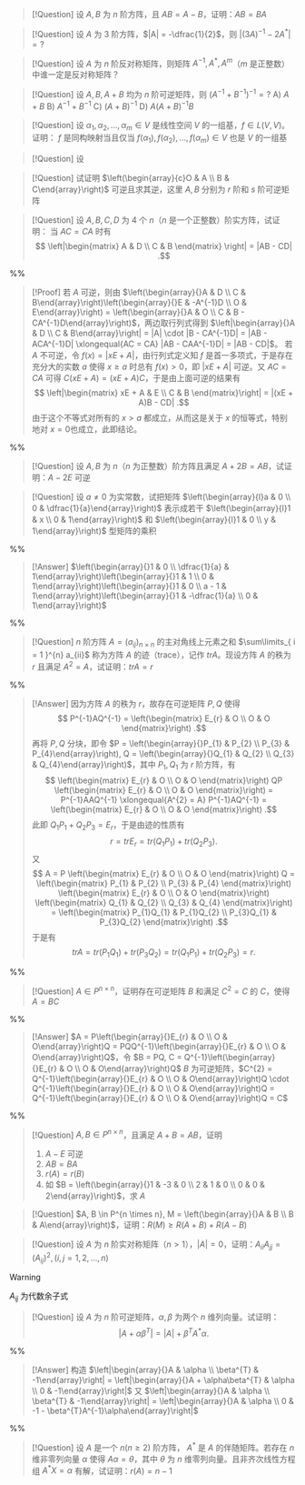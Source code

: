 > [!Question]
> 设 $A, B$ 为 $n$ 阶方阵，且 $AB = A - B$，证明：$AB = BA$

> [!Question]
> 设 $A$ 为 $3$ 阶方阵，$|A| = -\dfrac{1}{2}$，则 $|(3A)^{-1} - 2A^{*}| = ?$

> [!Question]
> 设 $A$ 为 $n$ 阶反对称矩阵，则矩阵 $A^{-1}, A^{*}, A^{m}$（$m$ 是正整数） 中谁一定是反对称矩阵？

> [!Question]
> 设 $A, B, A + B$ 均为 $n$ 阶可逆矩阵，则 $(A^{-1} + B^{-1})^{-1} = ?$
> A) $A + B$
> B) $A^{-1} + B^{-1}$
> C) $(A + B)^{-1}$
> D) $A(A + B)^{-1}B$

> [!Question]
> 设 $\alpha_{1}, \alpha_{2}, \dots, \alpha_{m} \in V$ 是线性空间 $V$ 的一组基，$f \in L(V, V)$。证明： $f$ 是同构映射当且仅当 $f(\alpha_{1}), f(\alpha_{2}), \dots, f(\alpha_{m}) \in V$ 也是 $V$ 的一组基
> 

> [!Question]
> 设

> [!Question]
> 试证明 $\left(\begin{array}{c}O & A \\ B & C\end{array}\right)$ 可逆且求其逆，这里 $A, B$ 分别为 $r$ 阶和 $s$ 阶可逆矩阵

> [!Question]
> 设 $A, B, C, D$ 为 $4$ 个 $n$（$n$ 是一个正整数）阶实方阵，试证明：
> 当 $AC = CA$ 时有
> $$
\left|\begin{matrix}
A & D \\
C & B
\end{matrix}
\right|
= 
|AB - CD|
.$$

%%
> [!Proof]
> 若 $A$ 可逆，则由 $\left(\begin{array}{}A & D \\ C & B\end{array}\right)\left(\begin{array}{}E & -A^{-1}D \\ O  & E\end{array}\right) = \left(\begin{array}{}A & O \\ C & B - CA^{-1}D\end{array}\right)$，两边取行列式得到  $\left|\begin{array}{}A & D \\ C & B\end{array}\right| = |A| \cdot |B - CA^{-1}D| = |AB - ACA^{-1}D| \xlongequal{AC = CA} |AB - CAA^{-1}D| = |AB - CD|$。
> 若 $A$ 不可逆，令 $f(x) = |xE + A|$，由行列式定义知 $f$ 是首一多项式，于是存在充分大的实数 $a$ 使得 $x \geq a$ 时总有 $f(x) > 0$，即 $|xE + A|$ 可逆。又 $AC = CA$ 可得 $C(xE + A) = (xE + A)C$，于是由上面可逆的结果有
> $$
\left|\begin{matrix}
xE + A & E \\
C & B
\end{matrix}\right|
= |(xE + A)B - CD|
.$$
> 由于这个不等式对所有的 $x > a$ 都成立，从而这是关于 $x$ 的恒等式，特别地对 $x = 0$也成立，此即结论。

%%

> [!Question]
> 设 $A, B$ 为 $n$（$n$ 为正整数）阶方阵且满足 $A + 2B = AB$，试证明：$A - 2E$ 可逆

> [!Question]
> 设 $a \neq 0$ 为实常数，试把矩阵 $\left(\begin{array}{l}a & 0 \\ 0 & \dfrac{1}{a}\end{array}\right)$ 表示成若干 $\left(\begin{array}{l}1 & x \\ 0 & 1\end{array}\right)$ 和 $\left(\begin{array}{l}1 & 0 \\ y & 1\end{array}\right)$ 型矩阵的乘积

%%
> [!Answer]
> $\left(\begin{array}{}1 & 0 \\ \dfrac{1}{a} & 1\end{array}\right)\left(\begin{array}{}1 & 1 \\ 0 & 1\end{array}\right)\left(\begin{array}{}1 & 0 \\ a - 1 & 1\end{array}\right)\left(\begin{array}{}1 & -\dfrac{1}{a} \\ 0  & 1\end{array}\right)$

%%

> [!Question]
> $n$ 阶方阵 $A = (a_{ij})_{n \times n}$ 的主对角线上元素之和 $\sum\limits_{ i = 1 }^{n} a_{ii}$ 称为方阵 $A$ 的迹（trace），记作 $tr A$。现设方阵 $A$ 的秩为 $r$ 且满足 $A^{2} = A$，试证明：$tr A = r$

%%
> [!Answer]
> 因为方阵 $A$ 的秩为 $r$，故存在可逆矩阵 $P, Q$ 使得
> $$
P^{-1}AQ^{-1} = \left(\begin{matrix}
E_{r} & O \\
O & O
\end{matrix}\right)
.$$
> 再将 $P, Q$ 分块，即令 $P = \left(\begin{array}{}P_{1} & P_{2} \\ P_{3} & P_{4}\end{array}\right), Q = \left(\begin{array}{}Q_{1} & Q_{2} \\ Q_{3} & Q_{4}\end{array}\right)$，其中 $P_{1}, Q_{1}$ 为 $r$ 阶方阵，有
> $$
\left(\begin{matrix}
E_{r} & O \\
O & O
\end{matrix}\right)
QP
\left(\begin{matrix}
E_{r} & O \\
O & O
\end{matrix}\right)
= P^{-1}AAQ^{-1} \xlongequal{A^{2} = A} P^{-1}AQ^{-1} = 
\left(\begin{matrix}
E_{r} & O \\
O & O
\end{matrix}\right)
.$$
> 此即 $Q_{1}P_{1} + Q_{2}P_{3} = E_{r}$，于是由迹的性质有
> $$
r = tr E_{r} = tr(Q_{1}P_{1}) + tr(Q_{2}P_{3}) 
.$$
> 又
> $$
A = P
\left(\begin{matrix}
E_{r} & O \\
O & O
\end{matrix}\right)
Q = 
\left(\begin{matrix}
P_{1} & P_{2} \\
P_{3} & P_{4}
\end{matrix}\right)
\left(\begin{matrix}
E_{r} & O \\
O & O
\end{matrix}\right)
\left(\begin{matrix}
Q_{1} & Q_{2} \\
Q_{3} & Q_{4}
\end{matrix}\right) 
= 
\left(\begin{matrix}
P_{1}Q_{1} & P_{1}Q_{2} \\
P_{3}Q_{1} & P_{3}Q_{2}
\end{matrix}\right)
.$$
> 于是有
> $$
tr A = tr(P_{1}Q_{1}) + tr(P_{3}Q_{2}) = tr(Q_{1}P_{1}) + tr(Q_{2}P_{3}) = r
.$$

%%

> [!Question]
> $A \in P^{n \times n}$，证明存在可逆矩阵 $B$ 和满足 $C^{2} = C$ 的 $C$，使得 $A = BC$

%%
> [!Answer]
> $A = P\left(\begin{array}{}E_{r} & O \\ O & O\end{array}\right)Q = PQQ^{-1}\left(\begin{array}{}E_{r} & O \\ O & O\end{array}\right)Q$，令 $B = PQ, C = Q^{-1}\left(\begin{array}{}E_{r} & O \\ O & O\end{array}\right)Q$
> $B$ 为可逆矩阵，$C^{2} = Q^{-1}\left(\begin{array}{}E_{r} & O \\ O & O\end{array}\right)Q \cdot Q^{-1}\left(\begin{array}{}E_{r} & O \\ O & O\end{array}\right)Q = Q^{-1}\left(\begin{array}{}E_{r} & O \\ O & O\end{array}\right)Q = C$

%%

> [!Question]
> $A, B \in P^{n \times n}$，且满足 $A + B = AB$，证明
> 1. $A - E$ 可逆
> 2. $AB = BA$
> 3. $r(A) = r(B)$
> 4. 如 $B = \left(\begin{array}{}1 & -3 & 0 \\ 2 & 1 & 0 \\ 0 & 0 & 2\end{array}\right)$，求 $A$

> [!Question]
> $A, B \in P^{n \times n}, M = \left(\begin{array}{}A & B \\ B & A\end{array}\right)$，证明：$R(M) \geq R(A+B) + R(A - B)$

> [!Question]
> 设 $A$ 为 $n$ 阶实对称矩阵（$n > 1$），$|A| = 0$，证明：$A_{ii}A_{jj} = (A_{ij})^{2}, (i, j = 1, 2, \dots, n)$

> [!Warning]
> $A_{ij}$ 为代数余子式

> [!Question]
> 设 $A$ 为 $n$ 阶可逆矩阵，$\alpha, \beta$ 为两个 $n$ 维列向量。试证明：
> $$
|A + \alpha\beta^{T}| = |A| + \beta^{T} A^{*}\alpha
.$$

%%
> [!Answer]
> 构造 $\left|\begin{array}{}A & \alpha \\ \beta^{T} & -1\end{array}\right| = \left|\begin{array}{}A + \alpha\beta^{T} & \alpha \\ 0 & -1\end{array}\right|$
> 又 $\left|\begin{array}{}A & \alpha \\ \beta^{T} & -1\end{array}\right| = \left|\begin{array}{}A & \alpha \\ 0 & -1 - \beta^{T}A^{-1}\alpha\end{array}\right|$

%%

> [!Question]
> 设 $A$ 是一个 $n(n \geq 2)$ 阶方阵， $A^{*}$ 是 $A$ 的伴随矩阵。若存在 $n$ 维非零列向量 $\alpha$ 使得 $A\alpha = \theta$，其中 $\theta$ 为 $n$ 维零列向量。且非齐次线性方程组 $A^{*}X = \alpha$ 有解，试证明：$r(A) = n - 1$

